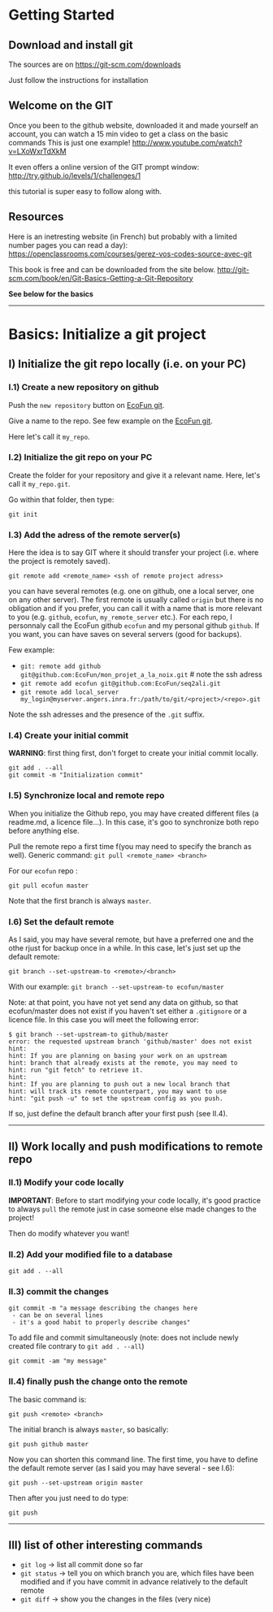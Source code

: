 Getting Started
============

Download and install git
-----------
The sources are on https://git-scm.com/downloads

Just follow the instructions for installation


Welcome on the GIT
-----------

Once you been to the github website, downloaded it and made yourself an account, 
you can watch a 15 min video to get a class on the basic commands
This is just one example! http://www.youtube.com/watch?v=LXoWxrTdXkM

It even offers a online version of the GIT prompt window:
http://try.github.io/levels/1/challenges/1

this tutorial is super easy to follow along with.


Resources
------------
Here is an inetresting website (in French) but probably with a limited number pages you can read a day):
https://openclassrooms.com/courses/gerez-vos-codes-source-avec-git

This book is free and can be downloaded from the site below. 
http://git-scm.com/book/en/Git-Basics-Getting-a-Git-Repository

**See below for the basics**

__________

Basics: Initialize a git project
=============

## I) Initialize the git repo locally (i.e. on your PC)

### I.1) Create a new repository on github
Push the `new repository` button on [EcoFun git](https://github.com/EcoFun).

Give a name to the repo. See few example on the [EcoFun git](https://github.com/EcoFun).

Here let's call it `my_repo`.

### I.2) Initialize the git repo on your PC
Create the folder for your repository and give it a relevant name. Here, let's call it `my_repo.git`.

Go within that folder, then type:<p>
```
git init
```

### I.3) Add the adress of the remote server(s)
Here the idea is to say GIT where it should transfer your project (i.e. where the project is remotely saved).
```
git remote add <remote_name> <ssh of remote project adress>
```

you can have several remotes (e.g. one on github, one a local server, one on any other server). The first remote is usually called `origin` but there is no obligation and if you prefer, you can call it with a name that is more relevant to you (e.g. `github`, `ecofun`, `my_remote_server` etc.).
For each repo, I personnaly call the EcoFun github `ecofun` and my personal github `github`. If you want, you can have saves on several servers (good for backups).

Few example:

- `git: remote add github git@github.com:EcoFun/mon_projet_a_la_noix.git`	# note the ssh adress
- `git remote add ecofun git@github.com:EcoFun/seq2ali.git`
- `git remote add local_server my_login@myserver.angers.inra.fr:/path/to/git/<project>/<repo>.git`

Note the ssh adresses and the presence of the `.git` suffix.

### I.4) Create your initial commit
**WARNING**: first thing first, don't forget to create your initial commit locally.

```
git add . --all
git commit -m "Initialization commit"
```

### I.5) Synchronize local and remote repo
When you initialize the Github repo, you may have created different files (a readme.md, a licence file...). In this case, it's goo to synchronize both repo before anything else.

Pull the remote repo a first time f(you may need to specify the branch as well).
Generic command:
```git pull <remote_name> <branch>```

For our `ecofun` repo : <p>
```git pull ecofun master```

Note that the first branch is always  `master`.

### I.6) Set the default remote
As I said, you may have several remote, but have a preferred one and the othe rjust for backup once in a while. In this case, let's just set up the default remote:

```git branch --set-upstream-to <remote>/<branch>```

With our example:
```git branch --set-upstream-to ecofun/master```

Note: at that point, you have not yet send any data on github, so that ecofun/master does not exist if you haven't set either a `.gitignore` or a licence file.
In this case you will meet the following error:
```
$ git branch --set-upstream-to github/master
error: the requested upstream branch 'github/master' does not exist
hint: 
hint: If you are planning on basing your work on an upstream
hint: branch that already exists at the remote, you may need to
hint: run "git fetch" to retrieve it.
hint: 
hint: If you are planning to push out a new local branch that
hint: will track its remote counterpart, you may want to use
hint: "git push -u" to set the upstream config as you push.
```
If so, just define the default branch after your first push (see II.4).

---

## II) Work locally and push modifications to remote repo

### II.1) Modify your code locally
**IMPORTANT**: Before to start modifying your code locally, it's good practice to always `pull` the remote just in case someone else made changes to the project!

Then do modify whatever you want!

### II.2) Add your modified file to a database
```git add . --all```

### II.3) commit the changes
```
git commit -m "a message describing the changes here
 - can be on several lines
 - it's a good habit to properly describe changes"
```

To add file and commit simultaneously (note: does not include newly created file contrary to `git add . --all`)<p>
```git commit -am "my message"```

### II.4) finally push the change onto the remote
The basic command is:<p>
```git push <remote> <branch>```

The initial branch is always `master`, so basically:<p>
```git push github master```

Now you can shorten this command line. The first time, you have to define the default remote server (as I said you may have several - see I.6):<p>
```git push --set-upstream origin master```

Then after you just need to do type:<p>
```git push```

---

## III) list of other interesting commands

- `git log` -> list all commit done so far
- `git status` -> tell you on which branch you are, which files have been modified and if you have commit in advance relatively to the default remote
- `git diff` -> show you the changes in the files (very nice)

